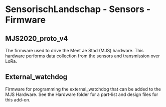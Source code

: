 # SensorischLandschap - Sensors - Firmware

## MJS2020_proto_v4
The firmware used to drive the Meet Je Stad (MJS) hardware. This hardware performs data collection from the sensors and transmission over LoRa. 

## External_watchdog
Firmware for programming the external_watchdog that can be added to the MJS Hardware. See the Hardware folder for a part-list and design files for this add-on.
